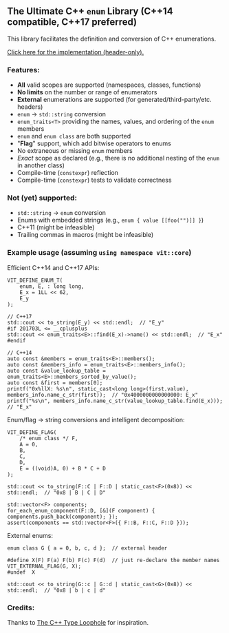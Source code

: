 ## The Ultimate C++ `enum` Library (C++14 compatible, C++17 preferred)

This library facilitates the definition and conversion of C++ enumerations.

[Click here for the implementation (header-only).](../../../../include/cpp/vital/core/enum.hpp)

### Features:
- **All** valid scopes are supported (namespaces, classes, functions)
- **No limits** on the number or range of enumerators
- **External** enumerations are supported (for generated/third-party/etc. headers)
- `enum` &rarr; `std::string` conversion
- `enum_traits<T>` providing the names, values, and ordering of the `enum` members
- `enum` and `enum class` are both supported
- "**Flag**" support, which add bitwise operators to enums
- No extraneous or missing `enum` members
- _Exact_ scope as declared (e.g., there is no additional nesting of the `enum` in another class)
- Compile-time (`constexpr`) reflection
- Compile-time (`constexpr`) tests to validate correctness

### Not (yet) supported:
- `std::string` &rarr; `enum` conversion
- Enums with embedded strings (e.g., `enum { value [[foo("")]] }`)
- C++11 (might be infeasible)
- Trailing commas in macros (might be infeasible)

### Example usage (assuming `using namespace vit::core`)

Efficient C++14 and C++17 APIs:
```
VIT_DEFINE_ENUM_T(
	enum, E, : long long,
	E_x = 1LL << 62,
	E_y
);

// C++17
std::cout << to_string(E_y) << std::endl;  // "E_y"
#if 201703L <= __cplusplus
std::cout << enum_traits<E>::find(E_x)->name() << std::endl;  // "E_x"
#endif

// C++14
auto const &members = enum_traits<E>::members();
auto const &members_info = enum_traits<E>::members_info();
auto const &value_lookup_table = enum_traits<E>::members_sorted_by_value();
auto const &first = members[0];
printf("0x%llX: %s\n", static_cast<long long>(first.value), members_info.name_c_str(first));  // "0x4000000000000000: E_x"
printf("%s\n", members_info.name_c_str(value_lookup_table.find(E_x)));  // "E_x"
```

Enum/flag &rarr; string conversions and intelligent decomposition:
```
VIT_DEFINE_FLAG(
	/* enum class */ F,
	A = 0,
	B,
	C,
	D,
	E = ((void)A, 0) + B * C + D
);

std::cout << to_string(F::C | F::D | static_cast<F>(0x8)) << std::endl;  // "0x8 | B | C | D"

std::vector<F> components;
for_each_enum_component(F::D, [&](F component) { components.push_back(component); });
assert(components == std::vector<F>({ F::B, F::C, F::D }));
```

External enums:
```
enum class G { a = 0, b, c, d };  // external header

#define X(F) F(a) F(b) F(c) F(d)  // just re-declare the member names
VIT_EXTERNAL_FLAG(G, X);
#undef  X

std::cout << to_string(G::c | G::d | static_cast<G>(0x8)) << std::endl;  // "0x8 | b | c | d"
```

### Credits:

Thanks to [The C++ Type Loophole](https://alexpolt.github.io/type-loophole.html) for inspiration.
